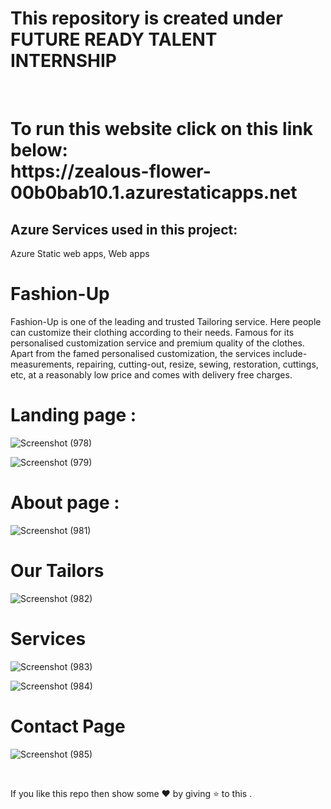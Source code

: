 # This repository is created under  FUTURE READY TALENT INTERNSHIP 
<br>
<h1>
To run this website  click on this link below: <br>
https://zealous-flower-00b0bab10.1.azurestaticapps.net
</h1>


## Azure Services used in this project: 
Azure Static web apps, Web apps

#  Fashion-Up 

Fashion-Up is one of the leading and trusted Tailoring service. Here people can customize their clothing according to their needs. Famous for its personalised customization service and premium quality of the clothes. Apart from the famed personalised customization, the services include- measurements, repairing, cutting-out, resize, sewing, restoration, cuttings, etc, at a reasonably low price and comes with delivery free charges.

# Landing page : 

![Screenshot (978)](https://user-images.githubusercontent.com/90104572/176832416-e54143e6-6cab-427b-a79c-5102824e2cde.png)

![Screenshot (979)](https://user-images.githubusercontent.com/90104572/176832561-2d966145-7acd-4b45-83b4-0c492f00229e.png)


# About page :

![Screenshot (981)](https://user-images.githubusercontent.com/90104572/176832602-55aa7417-cea7-498b-b1bc-15f1a48c4f83.png)

# Our Tailors

![Screenshot (982)](https://user-images.githubusercontent.com/90104572/176832698-7d9bb568-6163-4eea-8e47-2151ff5babd2.png)


# Services 

![Screenshot (983)](https://user-images.githubusercontent.com/90104572/176832781-0c8e5551-4142-46d0-844d-92e74d5f73bb.png)

![Screenshot (984)](https://user-images.githubusercontent.com/90104572/176832822-d71371bb-f0a0-4240-985f-95c7b7b25819.png)


# Contact Page 

![Screenshot (985)](https://user-images.githubusercontent.com/90104572/176832949-b8716243-8a7f-42f4-b5ad-e4de38b211f1.png)


<br>



If you like this repo  then  show some ❤️ by giving ⭐ to this  . 
